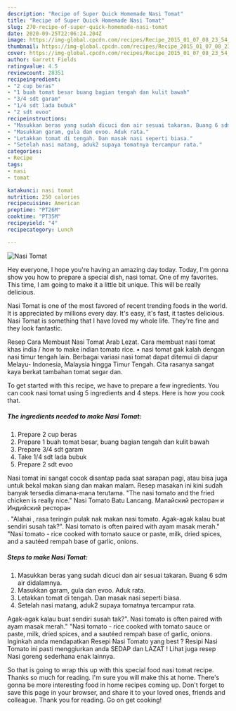 ```yaml
---
description: "Recipe of Super Quick Homemade Nasi Tomat"
title: "Recipe of Super Quick Homemade Nasi Tomat"
slug: 270-recipe-of-super-quick-homemade-nasi-tomat
date: 2020-09-25T22:06:24.204Z
image: https://img-global.cpcdn.com/recipes/Recipe_2015_01_07_08_23_54_566_ebe9bf6e62d6d37476ce/751x532cq70/nasi-tomat-foto-resep-utama.jpg
thumbnail: https://img-global.cpcdn.com/recipes/Recipe_2015_01_07_08_23_54_566_ebe9bf6e62d6d37476ce/751x532cq70/nasi-tomat-foto-resep-utama.jpg
cover: https://img-global.cpcdn.com/recipes/Recipe_2015_01_07_08_23_54_566_ebe9bf6e62d6d37476ce/751x532cq70/nasi-tomat-foto-resep-utama.jpg
author: Garrett Fields
ratingvalue: 4.5
reviewcount: 28351
recipeingredient:
- "2 cup beras"
- "1 buah tomat besar buang bagian tengah dan kulit bawah"
- "3/4 sdt garam"
- "1/4 sdt lada bubuk"
- "2 sdt evoo"
recipeinstructions:
- "Masukkan beras yang sudah dicuci dan air sesuai takaran. Buang 6 sdm air didalamnya."
- "Masukkan garam, gula dan evoo. Aduk rata."
- "Letakkan tomat di tengah. Dan masak nasi seperti biasa."
- "Setelah nasi matang, aduk2 supaya tomatnya tercampur rata."
categories:
- Recipe
tags:
- nasi
- tomat

katakunci: nasi tomat 
nutrition: 250 calories
recipecuisine: American
preptime: "PT26M"
cooktime: "PT35M"
recipeyield: "4"
recipecategory: Lunch

---
```



![Nasi Tomat](https://img-global.cpcdn.com/recipes/Recipe_2015_01_07_08_23_54_566_ebe9bf6e62d6d37476ce/751x532cq70/nasi-tomat-foto-resep-utama.jpg)

Hey everyone, I hope you're having an amazing day today. Today, I'm gonna show you how to prepare a special dish, nasi tomat. One of my favorites. This time, I am going to make it a little bit unique. This will be really delicious.

Nasi Tomat is one of the most favored of recent trending foods in the world. It is appreciated by millions every day. It's easy, it's fast, it tastes delicious. Nasi Tomat is something that I have loved my whole life. They're fine and they look fantastic.

Resep Cara Membuat Nasi Tomat Arab Lezat. Cara membuat nasi tomat khas india / how to make indian tomato rice. • nasi tomat gak kalah dengan nasi timur tengah lain. Berbagai variasi nasi tomat dapat ditemui di dapur Melayu- Indonesia, Malaysia hingga Timur Tengah. Cita rasanya sangat kaya berkat tambahan tomat segar dan.


To get started with this recipe, we have to prepare a few ingredients. You can cook nasi tomat using 5 ingredients and 4 steps. Here is how you cook that.

<!--inarticleads1-->

##### The ingredients needed to make Nasi Tomat:

1. Prepare 2 cup beras
1. Prepare 1 buah tomat besar, buang bagian tengah dan kulit bawah
1. Prepare 3/4 sdt garam
1. Take 1/4 sdt lada bubuk
1. Prepare 2 sdt evoo


Nasi tomat ini sangat cocok disantap pada saat sarapan pagi, atau bisa juga untuk bekal makan siang dan makan malam. Resep masakan ini kini sudah banyak tersedia dimana-mana terutama. &#34;The nasi tomato and the fried chicken is really nice.&#34; Nasi Tomato Batu Lancang. Малайский ресторан и Индийский ресторан$$$$. &#34;Alahai , rasa teringin pulak nak makan nasi tomato. Agak-agak kalau buat sendiri susah tak?&#34;. Nasi tomato is often paired with ayam masak merah.&#34; &#34;Nasi tomato - rice cooked with tomato sauce or paste, milk, dried spices, and a sautéed rempah base of garlic, onions. 

<!--inarticleads2-->

##### Steps to make Nasi Tomat:

1. Masukkan beras yang sudah dicuci dan air sesuai takaran. Buang 6 sdm air didalamnya.
1. Masukkan garam, gula dan evoo. Aduk rata.
1. Letakkan tomat di tengah. Dan masak nasi seperti biasa.
1. Setelah nasi matang, aduk2 supaya tomatnya tercampur rata.


Agak-agak kalau buat sendiri susah tak?&#34;. Nasi tomato is often paired with ayam masak merah.&#34; &#34;Nasi tomato - rice cooked with tomato sauce or paste, milk, dried spices, and a sautéed rempah base of garlic, onions. Inginkah anda mendapatkan Resepi Nasi Tomato yang best ? Resipi Nasi Tomato ini pasti menggiurkan anda SEDAP dan LAZAT ! Lihat juga resep Nasi goreng sederhana enak lainnya. 

So that is going to wrap this up with this special food nasi tomat recipe. Thanks so much for reading. I'm sure you will make this at home. There's gonna be more interesting food in home recipes coming up. Don't forget to save this page in your browser, and share it to your loved ones, friends and colleague. Thank you for reading. Go on get cooking!
